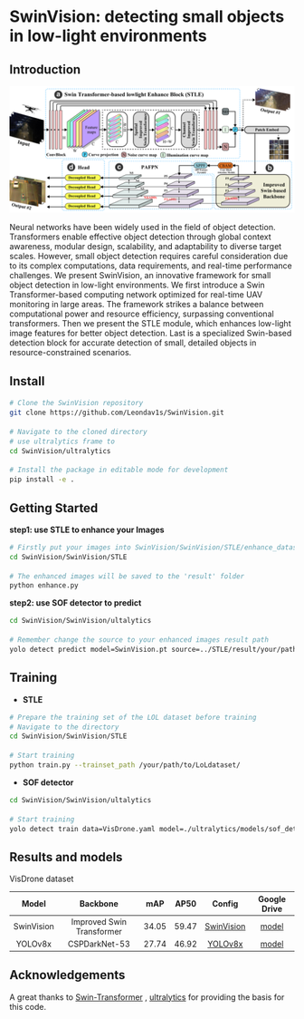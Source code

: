 # SwinVision: detecting small objects in low-light environments
## Introduction
![SwinVision](resources/SwinVision.jpg)

Neural networks have been widely used in the field of object detection. Transformers enable effective object detection through global context awareness, modular design, scalability, and adaptability to diverse target scales. However, small object detection requires careful consideration due to its complex computations, data requirements, and real-time performance challenges. We present SwinVision, an innovative framework for small object detection in low-light environments. We first introduce a Swin Transformer-based computing network optimized for real-time UAV monitoring in large areas. The framework strikes a balance between computational power and resource efficiency, surpassing conventional transformers. Then we present the STLE module, which enhances low-light image features for better object detection. Last is a specialized Swin-based detection block for accurate detection of small, detailed objects in resource-constrained scenarios.

## Install

```bash
# Clone the SwinVision repository
git clone https://github.com/Leondav1s/SwinVision.git

# Navigate to the cloned directory
# use ultralytics frame to 
cd SwinVision/ultralytics

# Install the package in editable mode for development
pip install -e .
```

## Getting Started

**step1: use STLE to enhance your Images**

```bash
# Firstly put your images into SwinVision/SwinVision/STLE/enhance_dataset
cd SwinVision/SwinVision/STLE

# The enhanced images will be saved to the 'result' folder
python enhance.py
```

**step2: use SOF detector to predict**

```bash
cd SwinVision/SwinVision/ultalytics

# Remember change the source to your enhanced images result path
yolo detect predict model=SwinVision.pt source=../STLE/result/your/path
```

## Training

- **STLE**

```bash
# Prepare the training set of the LOL dataset before training
# Navigate to the directory
cd SwinVision/SwinVision/STLE

# Start training
python train.py --trainset_path /your/path/to/LoLdataset/
```

- **SOF detector**

``` bash
cd SwinVision/SwinVision/ultalytics

# Start training
yolo detect train data=VisDrone.yaml model=./ultralytics/models/sof_detector.yaml epochs=300 batch=12 half=True
```

## Results and models

VisDrone dataset

|   Model    |         Backbone          |  mAP  | AP50  |                            Config                            |                         Google Drive                         |
| :--------: | :-----------------------: | :---: | :---: | :----------------------------------------------------------: | :----------------------------------------------------------: |
| SwinVision | Improved Swin Transformer | 34.05 | 59.47 | [SwinVision](./SwinVision/ultralytics/ultralytics/models/sof_detector.yaml) | [model](https://drive.google.com/file/d/1xF0-Pu07z39uleSkdIgZunzQl1LZOpzn/view?usp=sharing) |
|  YOLOv8x   |       CSPDarkNet-53       | 27.74 | 46.92 | [YOLOv8x](./SwinVision/ultralytics/ultralytics/models/v8/yolov8.yaml) | [model](https://drive.google.com/file/d/1zoPEnSzpT1Zve3Yi1twqrHwy3ilxxxpd/view?usp=sharing) |

## Acknowledgements

A great thanks to [Swin-Transformer](https://github.com/microsoft/Swin-Transformer) , [ultralytics](https://github.com/ultralytics/ultralytics) for providing the basis for this code.

